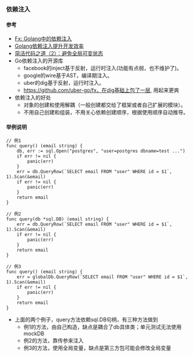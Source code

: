 ### 依赖注入

#### 参考
* [Fx: Golang中的依赖注入](http://ishare.site/post/2020/01/simple-dependency-injection-in-go/)
* [Golang依赖注入提升开发效率](https://mp.weixin.qq.com/s/Mj-EqwYWZBMr8XNIHxUqDA)
* [简洁代码之道（2）：避免全局可变状态](https://blog.xiaohansong.com/avoid-global-state.html)
* Go依赖注入的开源库
  * facebook的inject基于反射，运行时注入(功能有点弱，也不维护了)。
  * google的wire基于AST，编译期注入。
  * uber的dig基于反射，运行时注入。
  * https://github.com/uber-go/fx，在dig基础上包了一层, 用起来更爽
* 依赖注入的好处
  * 对象的创建和使用解耦（一般创建都交给了框架或者自己扩展的模块）。
  * 不用自己创建和组装，不用关心依赖创建顺序，根据使用顺序自动推导。

#### 举例说明
```
// 例1
func query() (email string) {
    db, err := sql.Open("postgres", "user=postgres dbname=test ...")
    if err != nil {
        panic(err)
    }
    err = db.QueryRow(`SELECT email FROM "user" WHERE id = $1`, 1).Scan(&email)
    if err != nil {
        panic(err)
    }
    return email
}

// 例2
func query(db *sql.DB) (email string) {
    err = db.QueryRow(`SELECT email FROM "user" WHERE id = $1`, 1).Scan(&email)
    if err != nil {
        panic(err)
    }
    return email
}

// 例3
func query() (email string) {
    err = globalDb.QueryRow(`SELECT email FROM "user" WHERE id = $1`, 1).Scan(&email)
    if err != nil {
        panic(err)
    }
    return email
}
```

* 上面的两个例子，query方法依赖sql.DB句柄，有三种方法做到
  * 例1的方法，由自己构造，缺点是耦合了db具体类；单元测试无法使用mockDB
  * 例2的方法，靠传参来注入
  * 例3的方法，使用全局变量，缺点是第三方包可能会修改全局变量
